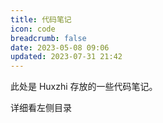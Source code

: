 ```yaml
---
title: 代码笔记
icon: code
breadcrumb: false
date: 2023-05-08 09:06
updated: 2023-07-31 21:42
---
```


此处是 Huxzhi 存放的一些代码笔记。

<!-- more -->

详细看左侧目录